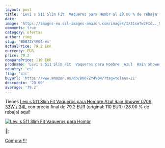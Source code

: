 ```yaml
---
layout: post
title: 'Levi s 511 Slim Fit  Vaqueros para Hombr al 28.00 % de rebaja'
date: 
image: 'https://images-eu.ssl-images-amazon.com/images/I/31swTw2FIdL._SL200_.jpg'
comments: true
category: ofertas
author: ring
slug: 'B007ZY4V04-es'
actualPrice: 79.2 EUR
currency: EUR
price: 79.2
comparePrice: 110 EUR
prodname: 'Levi s 511 Slim Fit  Vaqueros para Hombre  Azul  Rain Shower 0709   33W / 34L'
country: 'es'
flag: '🇪🇸'
buyurl: 'https://www.amazon.es/dp/B007ZY4V04/?tag=tolees-21'
descuento: '28.00'
average: '79.2'
---
```


Tienes [Levi s 511 Slim Fit  Vaqueros para Hombre  Azul  Rain Shower 0709   33W / 34L](https://www.amazon.es/dp/B007ZY4V04/?tag=tolees-21) con precio final de  79.2 EUR (original: 110 EUR) (28.00 %  de rebaja) aqui!

[![Levi s 511 Slim Fit  Vaqueros para Hombr](https://images-eu.ssl-images-amazon.com/images/I/31swTw2FIdL._SL200_.jpg)](https://www.amazon.es/dp/B007ZY4V04/?tag=tolees-21)

🔎:


[Comprar!!!](https://www.amazon.es/dp/B007ZY4V04/?tag=tolees-21)
